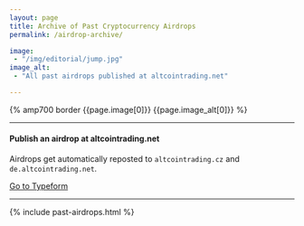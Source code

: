 ```yaml
---
layout: page
title: Archive of Past Cryptocurrency Airdrops
permalink: /airdrop-archive/

image:
 - "/img/editorial/jump.jpg"
image_alt:
 - "All past airdrops published at altcointrading.net"

---
```


{% amp700 border {{page.image[0]}} {{page.image_alt[0]}} %}

__________________________

#### Publish an airdrop at altcointrading.net

Airdrops get automatically reposted to `altcointrading.cz` and `de.altcointrading.net`.

<a class="button" href="https://jmt3.typeform.com/to/fOiSfP" target="_blank">Go to Typeform</a>

__________________________


{% include past-airdrops.html %}
